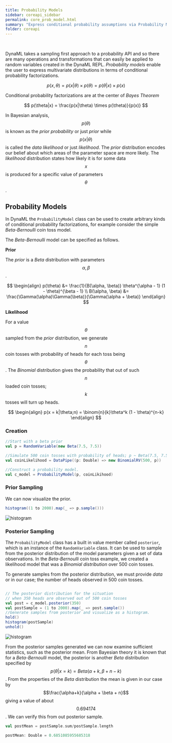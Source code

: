 ```yaml
---
title: Probability Models
sidebar: coreapi_sidebar
permalink: core_prob_model.html
summary: "Express conditional probability assumptions via Probability Models."
folder: coreapi
---
```

<br/>

DynaML takes a sampling first approach to a probability API and so there are many operations and
transformations that can easily be applied to random variables created in the DynaML REPL. _Probability models_ enable
the user to express multivariate distributions in terms of conditional probability factorizations.

$$
p(x,\theta) = p(x|\theta) \times p(\theta) = p(\theta|x) \times p(x)
$$

Conditional probability factorizations are at the center of _Bayes Theorem_

$$
p(\theta|x) = \frac{p(x|\theta) \times p(\theta)}{p(x)}
$$

In Bayesian analysis, $$p(\theta)$$ is known as the _prior probability_ or just _prior_ while
$$
p(x|\theta)
$$ is called the _data likelihood_ or just _likelihood_. The _prior_ distribution encodes our belief about which areas of the parameter space are more likely. The _likelihood_ distribution states how likely it is for some data $$x$$ is produced for a specific value of parameters $$\theta$$.

## Probability Models

In DynaML the ```ProbabilityModel``` class can be used to create arbitrary kinds of conditional probability factorizations, for example consider the simple _Beta-Bernoulli_ coin toss model.

The _Beta-Bernoulli_ model can be specified as follows.

**Prior**

The _prior_ is a _Beta_ distribution with parameters $$\alpha, \beta$$.

$$
\begin{align}
  p(\theta) &= \frac{1}{B(\alpha, \beta)} \theta^{\alpha - 1} (1 - \theta)^{\beta - 1} \\
  B(\alpha, \beta) &= \frac{\Gamma(\alpha)\Gamma(\beta)}{\Gamma(\alpha + \beta)}
\end{align}
$$

**Likelihood**

For a value $$\theta$$ sampled from the _prior_ distribution, we generate $$n$$ coin tosses with probability of heads for each toss being $$\theta$$. The _Binomial_ distribution gives the probability that out of such $$n$$ loaded coin tosses; $$k$$ tosses will turn up heads.

$$
\begin{align}
p(x = k|\theta;n) = \binom{n}{k}\theta^k (1 - \theta)^{n-k}
\end{align}
$$

### Creation

```scala
//Start with a beta prior
val p = RandomVariable(new Beta(7.5, 7.5))

//Simulate 500 coin tosses with probability of heads; p ~ Beta(7.5, 7.5)
val coinLikelihood = DataPipe((p: Double) => new BinomialRV(500, p))

//Construct a probability model.
val c_model = ProbabilityModel(p, coinLikihood)

```

### Prior Sampling

We can now visualize the prior.

```scala
histogram((1 to 2000).map(_ => p.sample()))
```

![histogram]({{site.baseurl}}/images/histogram-prior.png)


### Posterior Sampling

The ```ProbabilityModel``` class has a built in value member called ```posterior```, which is an instance of the ```RandomVariable``` class. It can be used to sample from the posterior distribution of the model parameters given a set of data observations. In the _Beta-Bernoulli_ coin toss example, we created a likelihood model that was a _Binomial distribution_ over 500 coin tosses.

To generate samples from the posterior distribution, we must provide _data_ or in our case; the number of heads observed in 500 coin tosses.

```scala

// The posterior distribution for the situation
// when 350 heads are observed out of 500 coin tosses
val post = c_model.posterior(350)
val postSample = (1 to 2000).map(_ => post.sample())
//Generate samples from posterior and visualize as a histogram.
hold()
histogram(postSample)
unhold()
```

![histogram]({{site.baseurl}}/images/histogram-post-prior.png)


From the posterior samples generated we can now examine sufficient statistics, such as the posterior mean. From Bayesian theory it is known that for a _Beta-Bernoulli_ model, the posterior is another _Beta_ distribution specified by
$$
p(\theta|x = k) = Beta(\alpha + k, \beta + n - k)
$$. From the properties of the _Beta_ distribution the mean is given in our case by $$\frac{\alpha+k}{\alpha + \beta + n}$$ giving a value of about $$0.694174$$. We can verify this from out posterior sample.

```scala
val postMean = postSample.sum/postSample.length

postMean: Double = 0.6851085955685318
```
